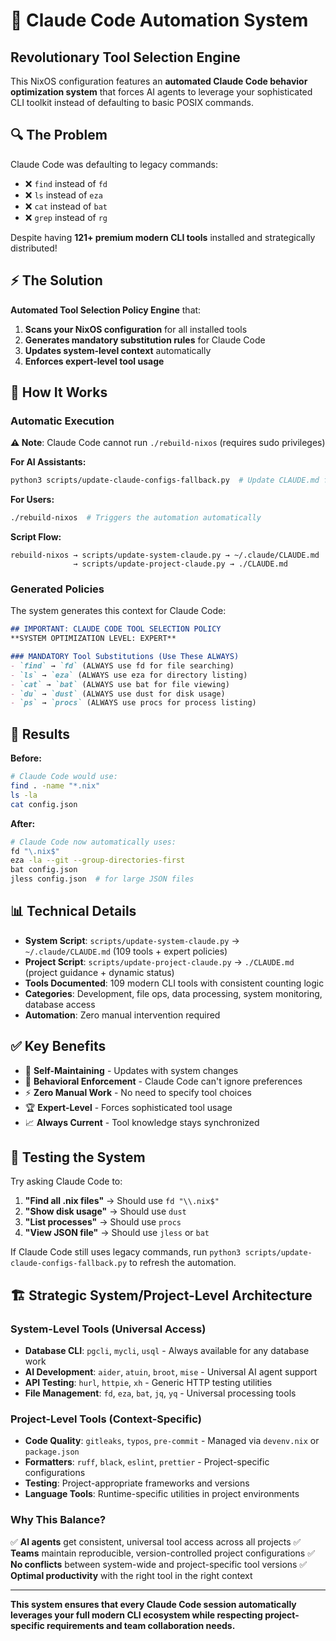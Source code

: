 # 🤖 Claude Code Automation System

## Revolutionary Tool Selection Engine

This NixOS configuration features an **automated Claude Code behavior optimization system** that forces AI agents to leverage your sophisticated CLI toolkit instead of defaulting to basic POSIX commands.

## 🔍 **The Problem**

Claude Code was defaulting to legacy commands:
- ❌ `find` instead of `fd`
- ❌ `ls` instead of `eza`
- ❌ `cat` instead of `bat`
- ❌ `grep` instead of `rg`

Despite having **121+ premium modern CLI tools** installed and strategically distributed!

## ⚡ **The Solution**

**Automated Tool Selection Policy Engine** that:
1. **Scans your NixOS configuration** for all installed tools
2. **Generates mandatory substitution rules** for Claude Code
3. **Updates system-level context** automatically
4. **Enforces expert-level tool usage**

## 🎯 **How It Works**

### **Automatic Execution**

**⚠️ Note**: Claude Code cannot run `./rebuild-nixos` (requires sudo privileges)

**For AI Assistants:**
```bash
python3 scripts/update-claude-configs-fallback.py  # Update CLAUDE.md files directly
```

**For Users:**
```bash
./rebuild-nixos  # Triggers the automation automatically
```

**Script Flow:**
```
rebuild-nixos → scripts/update-system-claude.py → ~/.claude/CLAUDE.md
              → scripts/update-project-claude.py → ./CLAUDE.md
```

### **Generated Policies**
The system generates this context for Claude Code:

```markdown
## IMPORTANT: CLAUDE CODE TOOL SELECTION POLICY
**SYSTEM OPTIMIZATION LEVEL: EXPERT**

### MANDATORY Tool Substitutions (Use These ALWAYS)
- `find` → `fd` (ALWAYS use fd for file searching)
- `ls` → `eza` (ALWAYS use eza for directory listing)
- `cat` → `bat` (ALWAYS use bat for file viewing)
- `du` → `dust` (ALWAYS use dust for disk usage)
- `ps` → `procs` (ALWAYS use procs for process listing)
```

## 🚀 **Results**

**Before:**
```bash
# Claude Code would use:
find . -name "*.nix"
ls -la
cat config.json
```

**After:**
```bash
# Claude Code now automatically uses:
fd "\.nix$"
eza -la --git --group-directories-first
bat config.json
jless config.json  # for large JSON files
```

## 📊 **Technical Details**

- **System Script**: `scripts/update-system-claude.py` → `~/.claude/CLAUDE.md` (109 tools + expert policies)
- **Project Script**: `scripts/update-project-claude.py` → `./CLAUDE.md` (project guidance + dynamic status)
- **Tools Documented**: 109 modern CLI tools with consistent counting logic
- **Categories**: Development, file ops, data processing, system monitoring, database access
- **Automation**: Zero manual intervention required

## ✅ **Key Benefits**

- 🔄 **Self-Maintaining** - Updates with system changes
- 🎯 **Behavioral Enforcement** - Claude Code can't ignore preferences
- ⚡ **Zero Manual Work** - No need to specify tool choices
- 🏆 **Expert-Level** - Forces sophisticated tool usage
- 📈 **Always Current** - Tool knowledge stays synchronized

## 🧪 **Testing the System**

Try asking Claude Code to:
1. **"Find all .nix files"** → Should use `fd "\\.nix$"`
2. **"Show disk usage"** → Should use `dust`
3. **"List processes"** → Should use `procs`
4. **"View JSON file"** → Should use `jless` or `bat`

If Claude Code still uses legacy commands, run `python3 scripts/update-claude-configs-fallback.py` to refresh the automation.

## 🏗️ **Strategic System/Project-Level Architecture**

### **System-Level Tools (Universal Access)**
- **Database CLI**: `pgcli`, `mycli`, `usql` - Always available for any database work
- **AI Development**: `aider`, `atuin`, `broot`, `mise` - Universal AI agent support
- **API Testing**: `hurl`, `httpie`, `xh` - Generic HTTP testing utilities
- **File Management**: `fd`, `eza`, `bat`, `jq`, `yq` - Universal processing tools

### **Project-Level Tools (Context-Specific)**
- **Code Quality**: `gitleaks`, `typos`, `pre-commit` - Managed via `devenv.nix` or `package.json`
- **Formatters**: `ruff`, `black`, `eslint`, `prettier` - Project-specific configurations
- **Testing**: Project-appropriate frameworks and versions
- **Language Tools**: Runtime-specific utilities in project environments

### **Why This Balance?**
✅ **AI agents** get consistent, universal tool access across all projects
✅ **Teams** maintain reproducible, version-controlled project configurations
✅ **No conflicts** between system-wide and project-specific tool versions
✅ **Optimal productivity** with the right tool in the right context

---

**This system ensures that every Claude Code session automatically leverages your full modern CLI ecosystem while respecting project-specific requirements and team collaboration needs.**